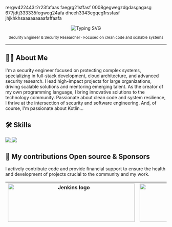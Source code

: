 <!-- Minimalist GitHub README -->
rergw422443r2r23fafaas
faegrg21sffasf
0008gegwegzdgdasgagasg
677jdtj333335fegweg24afa
dheeh3343egqeg1rssfasf
jhjkhkhsaaaaaaaaafaffaafa
<p align="center">
  <img src="https://readme-typing-svg.herokuapp.com?font=Fira+Code&size=24&pause=1000&color=FFFFFF&center=true&vCenter=true&width=435&lines=Hi+there,+I'm+Richard;Security+Engineer;Welcome+to+my+GitHub!" alt="Typing SVG" />
</p>

<p align="center">
  <sub>Security Engineer & Security Researcher · Focused on clean code and scalable systems </sub>
</p>

---

## 🕵️‍♂️ About Me
I'm a security engineer focused on protecting complex systems, specializing in full-stack development, cloud architecture, and advanced security research. I lead high-impact projects for large organizations, driving scalable solutions and mentoring emerging talent. As the creator of my own programming language, I bring innovative solutions to the technology community. Passionate about clean code and system resilience, I thrive at the intersection of security and software engineering. And, of course, I'm passionate about Kotlin...

## 🛠️ Skills 
  <a href="https://skillicons.dev">
    <img src="https://skillicons.dev/icons?i=kotlin,ts,go,py,azure,aws,docker,kubernetes,jenkins,nodejs,postgresql" />
    <img src="https://skillicons.dev/icons?i=react,terraform,tailwind,linux,vite,redhat,bun,bash,flask,supabase,postman" />
  </a>

## 🤝 My contributions Open source & Sponsors
I actively contribute code and provide financial support to ensure the health and development of projects crucial to the community and my work.

|<img width="396" height="120" src="https://www.jenkins.io/images/jenkins-logo-title-dark.svg" alt="Jenkins logo"> | <img width="396" height="120" alt="Untitled(1)" src="https://github.com/user-attachments/assets/c224284c-fa59-491f-8121-114510bf5311" />|
------------------------------------------------------------------------------------------------------------------------------------|------------------------------------------------------------------------------------------------------------------


<!--|<img width="396" height="120" alt="image" src="https://github.com/user-attachments/assets/faf50e49-5be0-4436-946b-70398703163c" /> | <img width="396" height="150" alt="aws(1)" src="https://github.com/user-attachments/assets/7d009f39-8a2c-4aab-a97f-b3e2dbf5d569" />|-->

